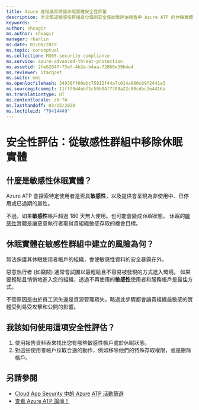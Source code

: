 ```yaml
---
title: Azure 進階威脅防護休眠實體安全性評量
description: 本文概述敏感性群組身分識別安全性狀態評估報告中 Azure ATP 的休眠實體。
keywords: ''
author: shsagir
ms.author: shsagir
manager: rkarlin
ms.date: 07/08/2019
ms.topic: conceptual
ms.collection: M365-security-compliance
ms.service: azure-advanced-threat-protection
ms.assetid: 2fe62047-75ef-4b2e-b4aa-72860e39b4e4
ms.reviewer: itargoet
ms.suite: ems
ms.openlocfilehash: 34938ff60ebc75812f44a7c014a960c89f2441a5
ms.sourcegitcommit: 11fff9d4ebf1c50b04f7789a22c80cdbc3e4416a
ms.translationtype: HT
ms.contentlocale: zh-TW
ms.lasthandoff: 03/15/2020
ms.locfileid: "79414449"
---
```

# <a name="security-assessment-dormant-entities-in-sensitive-groups"></a>安全性評估：**從敏感性群組中移除休眠實體** 

## <a name="what-are-sensitive-dormant-entities"></a>什麼是**敏感性**休眠實體？ 
Azure ATP 會探索特定使用者是否具**敏感性**，以及提供會呈現為非使用中、已停用或已過期的屬性。 

不過，如果**敏感性**帳戶超過 180 天無人使用。也可能會變成*休眠*狀態。 休眠的[敏感性](sensitive-accounts.md)實體是讓惡意執行者取得貴組織敏感存取的機會目標。 

## <a name="what-risk-do-dormant-entities-create-in-sensitive-groups"></a>休眠實體在**敏感性**群組中建立的風險為何？ 

無法保護其休眠使用者帳戶的組織，會使敏感性資料的安全暴露在外。  

惡意執行者 (如竊賊) 通常會試圖以最輕鬆且不容易被發現的方式進入環境。 如果要輕鬆且悄悄地進入您的組織，透過不再使用的**敏感性**使用者和服務帳戶是最佳方式。 

不管原因是由於員工流失還是資源管理疏失，略過此步驟都會讓貴組織最敏感的實體受到易受攻擊和公開的影響。   

## <a name="how-do-i-use-this-security-assessment"></a>我該如何使用這項安全性評估？ 
1. 使用報告資料表來找出您有哪些敏感性帳戶處於休眠狀態。 
1. 對這些使用者帳戶採取合適的動作，例如移除他們的特殊存取權限，或是刪除帳戶。  


## <a name="see-also"></a>另請參閱
- [Cloud App Security 中的 Azure ATP 活動篩選](atp-activities-filtering-mcas.md)
- [查看 Azure ATP 論壇！](https://aka.ms/azureatpcommunity)
